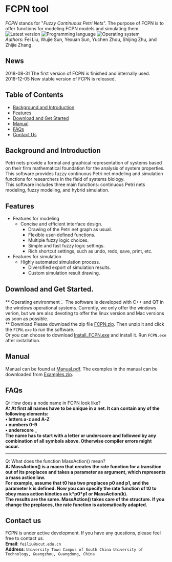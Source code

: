 # FCPN tool
*FCPN* stands for "*Fuzzy Continuous Petri Nets*". The purpose of FCPN is to offer functions for modeling FCPN models and simulating them.
<br>
![Latest version](https://img.shields.io/badge/Latest%20version-1.0.0-blue.svg)
![Programming language](https://img.shields.io/badge/Programming%20language-C++-red.svg)
![Operating system](https://img.shields.io/badge/Operating%20system-Windows-yellow.svg)
<br>
*Authors*: Fei Liu, Wujie Sun, Yexuan Sun, Yuchen Zhou, Shijing Zhu, and Zhijie Zhang.
## News
2018-08-31 The first version of FCPN is finished and internally used.<br>
2018-12-05  New stable version of FCPN is released.
## Table of Contents
- [Background and Introduction](#background-and-introduction)
- [Features](#features)
- [Download and Get Started](#download-and-get-started)
- [Manual](#manual)
- [FAQs](#faqs)
- [Contact Us](#contact-us)
## Background and Introduction
Petri nets provide a formal and graphical representation of systems based on their
firm mathematical foundation for the analysis of system properties. This software
provides fuzzy continuous Petri net modeling and simulation functions
for researchers in the field of systems biology.
<br>
This software includes three main functions: continuous Petri nets modeling, fuzzy modeling,
and hybrid simulation. 
## Features
* Features for modeling
  * Concise and efficient interface design.
	* Drawing of the Petri net graph as usual.
	* Flexible user-defined functions.
	* Multiple fuzzy logic choices.
	* Simple and fast fuzzy logic settings.
	* Rich shortcut settings, such as undo, redo, save, print, etc.
* Features for simulation
  * Highly automated simulation process.
	 * Diversified export of simulation results.
	 * Custom simulation result drawing.
## Download and Get Started.
** Operating environment：
The software is developed with C++ and QT in the windows operational systems. Currently, we only offer the windows verion, but we are also devoting to offer the linux version and Mac versions as soon as possible.
<br>
** Download 
Please download the zip file [FCPN.zip](https://github.com/wjsunscut/fcpn/raw/master/FCPN.zip). Then unzip it and click the `FCPN.exe` to run the software.
<br>
Or you can choose to download [Install_FCPN.exe](https://github.com/wjsunscut/fcpn/raw/master/Install_FCPN.exe) and install it. Run `FCPN.exe` after installation.
## Manual
Manual can be found at [Manual.pdf](https://github.com/wjsunscut/fcpn/raw/master/Manual.pdf). The examples in the manual can be downloaded from [Examples.zip](https://github.com/wjsunscut/fcpn/raw/master/Examples/Examples.zip).
## FAQs
Q: How does a node name in FCPN look like?
<br>
**A: At first all names have to be unique in a net. It can contain any of the following elements:
<br>
• letters a-z and A-Z
<br>
• numbers 0-9
<br>
• underscore _
<br>
The name has to start with a letter or underscore and followed by any combination of all symbols above. Otherwise compiler errors might occur.**
<br>
**************************
Q: What does the function MassAction() mean?
<br>
**A: MassAction() is a macro that creates the rate function for a transition out of its preplaces and takes a parameter as argument, which represents a mass action law.
<br>
For example, assume that t0 has two preplaces p0 and p1, and the parameter k is defined. Now you can specify the rate function of t0 to obey mass action kinetics as k\*p0\*p1 or MassAction(k).
<br>
The results are the same. MassAction() takes care of the structure. If you change the preplaces, the rate function is automatically adapted.**

## Contact us
FCPN is under active development. If you have any questions, please feel free to contact us.
<br>
**Email**: `feiliu@scut.edu.cn`
<br>
**Address**: `University Town Campus of South China University of Technology, Guangzhou, Guangdong, China`
